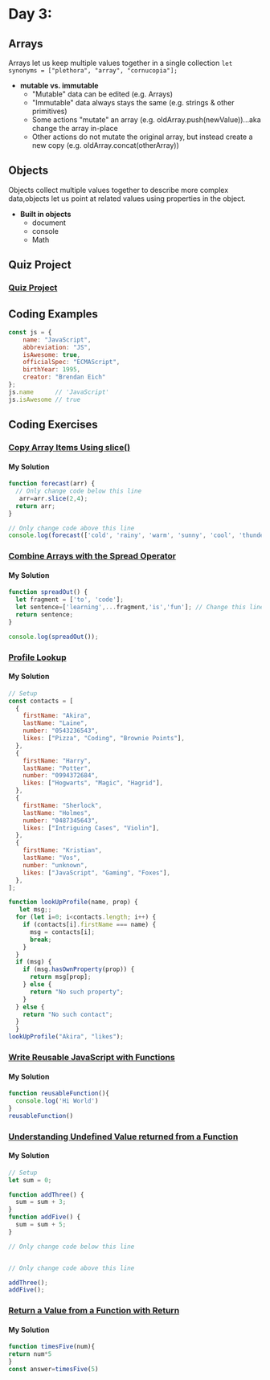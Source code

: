 
# Day 3: 
## Arrays
Arrays let us keep multiple values together in a single collection `let synonyms = ["plethora", "array", "cornucopia"];`
* **mutable vs. immutable**
  - "Mutable" data can be edited (e.g. Arrays)
  - "Immutable" data always stays the same (e.g. strings & other primitives)
  - Some actions "mutate" an array (e.g. oldArray.push(newValue))...aka change the array in-place
  - Other actions do not mutate the original array, but instead create a new copy (e.g. oldArray.concat(otherArray))
## Objects
Objects collect multiple values together to describe more complex data,objects let us point at related values using properties in the object.
* **Built in objects**
  - document
  - console
  - Math
## Quiz Project
### [Quiz Project](https://github.com/NesrinAbuMnezel/quiz)


## Coding Examples

```javascript
const js = {
    name: "JavaScript",
    abbreviation: "JS",
    isAwesome: true,
    officialSpec: "ECMAScript",
    birthYear: 1995,
    creator: "Brendan Eich"
};
js.name      // 'JavaScript'
js.isAwesome // true
```




## Coding Exercises

### [Copy Array Items Using slice()](https://www.freecodecamp.org/learn/javascript-algorithms-and-data-structures/basic-data-structures/copy-array-items-using-slice)

#### My Solution


```javascript
function forecast(arr) {
  // Only change code below this line
   arr=arr.slice(2,4);
  return arr;
}

// Only change code above this line
console.log(forecast(['cold', 'rainy', 'warm', 'sunny', 'cool', 'thunderstorms']));

```

### [Combine Arrays with the Spread Operator](https://www.freecodecamp.org/learn/javascript-algorithms-and-data-structures/basic-data-structures/combine-arrays-with-the-spread-operator)

#### My Solution


```javascript
function spreadOut() {
  let fragment = ['to', 'code'];
  let sentence=['learning',...fragment,'is','fun']; // Change this line
  return sentence;
}

console.log(spreadOut());

```

### [Profile Lookup](https://www.freecodecamp.org/learn/javascript-algorithms-and-data-structures/basic-javascript/profile-lookup)

#### My Solution


```javascript
// Setup
const contacts = [
  {
    firstName: "Akira",
    lastName: "Laine",
    number: "0543236543",
    likes: ["Pizza", "Coding", "Brownie Points"],
  },
  {
    firstName: "Harry",
    lastName: "Potter",
    number: "0994372684",
    likes: ["Hogwarts", "Magic", "Hagrid"],
  },
  {
    firstName: "Sherlock",
    lastName: "Holmes",
    number: "0487345643",
    likes: ["Intriguing Cases", "Violin"],
  },
  {
    firstName: "Kristian",
    lastName: "Vos",
    number: "unknown",
    likes: ["JavaScript", "Gaming", "Foxes"],
  },
];

function lookUpProfile(name, prop) {
   let msg;; 
  for (let i=0; i<contacts.length; i++) {
    if (contacts[i].firstName === name) {
      msg = contacts[i];
      break;
    }
  }
  if (msg) {
    if (msg.hasOwnProperty(prop)) {
      return msg[prop];
    } else {
      return "No such property";
    }
  } else {
    return "No such contact";
  }
  }
lookUpProfile("Akira", "likes");

```

### [Write Reusable JavaScript with Functions](https://www.freecodecamp.org/learn/javascript-algorithms-and-data-structures/basic-javascript/write-reusable-javascript-with-functions)

#### My Solution


```javascript
function reusableFunction(){
  console.log('Hi World')
}
reusableFunction()

```

### [Understanding Undefined Value returned from a Function](https://www.freecodecamp.org/learn/javascript-algorithms-and-data-structures/basic-javascript/understanding-undefined-value-returned-from-a-function)

#### My Solution


```javascript
// Setup
let sum = 0;

function addThree() {
  sum = sum + 3;
}
function addFive() {
  sum = sum + 5;
}

// Only change code below this line


// Only change code above this line

addThree();
addFive();

```

### [Return a Value from a Function with Return](https://www.freecodecamp.org/learn/javascript-algorithms-and-data-structures/basic-javascript/return-a-value-from-a-function-with-return)

#### My Solution


```javascript
function timesFive(num){
return num*5
}
const answer=timesFive(5)

```
